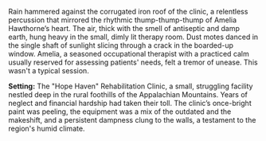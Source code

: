 Rain hammered against the corrugated iron roof of the clinic, a relentless percussion that mirrored the rhythmic thump-thump-thump of Amelia Hawthorne’s heart.  The air, thick with the smell of antiseptic and damp earth, hung heavy in the small, dimly lit therapy room.  Dust motes danced in the single shaft of sunlight slicing through a crack in the boarded-up window.  Amelia, a seasoned occupational therapist with a practiced calm usually reserved for assessing patients' needs, felt a tremor of unease.  This wasn't a typical session.

**Setting:**  The "Hope Haven" Rehabilitation Clinic, a small, struggling facility nestled deep in the rural foothills of the Appalachian Mountains.  Years of neglect and financial hardship had taken their toll.  The clinic’s once-bright paint was peeling, the equipment was a mix of the outdated and the makeshift, and a persistent dampness clung to the walls, a testament to the region's humid climate.
